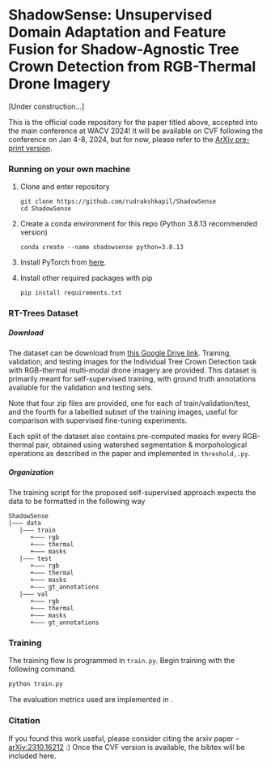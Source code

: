 # ShadowSense: Unsupervised Domain Adaptation and Feature Fusion for Shadow-Agnostic Tree Crown Detection from RGB-Thermal Drone Imagery
\[Under construction...\]



This is the official code repository for the paper titled above, accepted into the main conference at WACV 2024! It will be available on CVF following the conference on Jan 4-8, 2024, but for now, please refer to the [ArXiv pre-print version](https://arxiv.org/abs/2310.16212). 






### Running on your own machine
1. Clone and enter repository
   ```Shell
   git clone https://github.com/rudrakshkapil/ShadowSense
   cd ShadowSense
   ```
   
2. Create a conda environment for this repo (Python 3.8.13 recommended version)
   ```Shell
   conda create --name shadowsense python=3.8.13
   ```
   
3. Install PyTorch from [here](https://pytorch.org/get-started/locally/). 

4. Install other required packages with pip
   ```Shell
   pip install requirements.txt
   ```



### RT-Trees Dataset

##### Download
The dataset can be download from [this Google Drive link](https://drive.google.com/drive/folders/1cCeA7TPA7qsII1-xOxs19sXTkRMV0fsl?usp=drive_link). Training, validation, and testing images for the Individual Tree Crown Detection task with RGB-thermal multi-modal drone imagery are provided. This dataset is primarily meant for self-supervised training, with ground truth annotations available for the validation and testing sets. 

Note that four zip files are provided, one for each of train/validation/test, and the fourth for a labellled subset of the training images, useful for comparison with supervised fine-tuning experiments. 

Each split of the dataset also contains pre-computed masks for every RGB-thermal pair, obtained using watershed segmentation & morpohological operations as described in the paper and implemented in `threshold,.py`.


##### Organization
The training script for the proposed self-supervised approach expects the data to be formatted in the following way
```
ShadowSense
|––– data
   |––– train
      +––– rgb
      +––– thermal
      +––– masks
   |––– test
      +––– rgb
      +––– thermal
      +––– masks
      +––– gt_annotations
   |––– val
      +––– rgb
      +––– thermal
      +––– masks
      +––– gt_annotations
```


### Training
The training flow is programmed in `train.py`. Begin training with the following command.
```Python
python train.py
```

The evaluation metrics used are implemented in []().


### Citation
If you found this work useful, please consider citing the arxiv paper – [arXiv:2310.16212](https://arxiv.org/abs/2310.16212) :)
Once the CVF version is available, the bibtex will be included here. 

